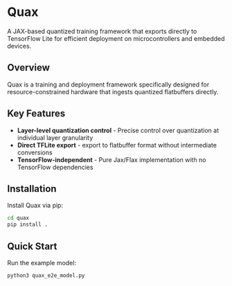 # Quax

A JAX-based quantized training framework that exports directly to TensorFlow Lite for efficient deployment on microcontrollers and embedded devices.

## Overview

Quax is a training and deployment framework specifically designed for resource-constrained hardware that ingests quantized flatbuffers directly.

## Key Features

- **Layer-level quantization control** - Precise control over quantization at individual layer granularity
- **Direct TFLite export** - export to flatbuffer format without intermediate conversions  
- **TensorFlow-independent** - Pure Jax/Flax implementation with no TensorFlow dependencies

## Installation

Install Quax via pip:

```bash
cd quax
pip install .
```

## Quick Start

Run the example model:

```bash
python3 quax_e2e_model.py
```

